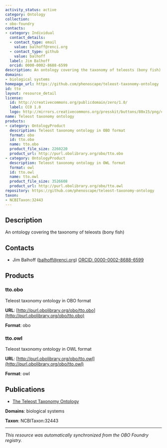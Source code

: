 ```yaml
---
activity_status: active
category: Ontology
collection:
- obo-foundry
contacts:
- category: Individual
  contact_details:
  - contact_type: email
    value: balhoff@renci.org
  - contact_type: github
    value: balhoff
  label: Jim Balhoff
  orcid: 0000-0002-8688-6599
description: An ontology covering the taxonomy of teleosts (bony fish)
domains:
- biological systems
homepage_url: https://github.com/phenoscape/teleost-taxonomy-ontology
id: tto
layout: resource_detail
license:
  id: http://creativecommons.org/publicdomain/zero/1.0/
  label: CC0 1.0
  logo: http://mirrors.creativecommons.org/presskit/buttons/80x15/png/cc-zero.png
name: Teleost taxonomy ontology
products:
- category: OntologyProduct
  description: Teleost taxonomy ontology in OBO format
  format: obo
  id: tto.obo
  name: tto.obo
  product_file_size: 2260220
  product_url: http://purl.obolibrary.org/obo/tto.obo
- category: OntologyProduct
  description: Teleost taxonomy ontology in OWL format
  format: owl
  id: tto.owl
  name: tto.owl
  product_file_size: 3526608
  product_url: http://purl.obolibrary.org/obo/tto.owl
repository: https://github.com/phenoscape/teleost-taxonomy-ontology
taxon:
- NCBITaxon:32443
---
```

## Description

An ontology covering the taxonomy of teleosts (bony fish)

## Contacts

- Jim Balhoff (balhoff@renci.org) [ORCID: 0000-0002-8688-6599](https://orcid.org/0000-0002-8688-6599)

## Products

### tto.obo

Teleost taxonomy ontology in OBO format

**URL**: [http://purl.obolibrary.org/obo/tto.obo](http://purl.obolibrary.org/obo/tto.obo)

**Format**: obo

### tto.owl

Teleost taxonomy ontology in OWL format

**URL**: [http://purl.obolibrary.org/obo/tto.owl](http://purl.obolibrary.org/obo/tto.owl)

**Format**: owl

## Publications

- [The Teleost Taxonomy Ontology](https://doi.org/10.1038/npre.2010.4629.1)

**Domains**: biological systems

**Taxon**: NCBITaxon:32443

---

*This resource was automatically synchronized from the OBO Foundry registry.*